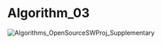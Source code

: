 # Algorithm_03

![Algorithms_OpenSourceSWProj_Supplementary](https://user-images.githubusercontent.com/66268382/83432472-e8136180-a473-11ea-88b8-b74edea5967d.png)
